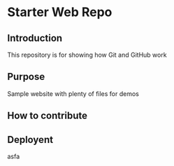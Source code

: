 # Starter Web Repo


## Introduction

This repository is for showing how Git and GitHub work

## Purpose

Sample website with plenty of files for demos

## How to contribute

## Deployent
asfa
